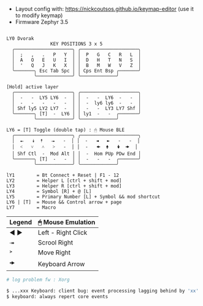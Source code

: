 - Layout config with: https://nickcoutsos.github.io/keymap-editor (use it to modify keymap)
- Firmware Zephyr 3.5


```note

LY0 Dvorak
                KEY POSITIONS 3 x 5
  ╭─────────────────────╮ ╭─────────────────────╮
  │  ;   ,   .   P   Y  │ │  P   G   C   R   L  │
  │  A   O   E   U   I  │ │  D   H   T   N   S  │
  │  '   Q   J   K   X  │ │  B   M   W   V   Z  │
  ╰───────╮ Esc Tab Spc │ │ Cps Ent Bsp ╭───────╯
          ╰─────────────╯ ╰─────────────╯

[Hold] active layer
  ╭─────────────────────╮ ╭─────────────────────╮
  │  -   -  LY5 LY6  -  │ │  -   -  LY6  -   -  │
  │  -   -   -   -   -  │ │  -  ly6 ly6  -   -  │
  │ Shf ly5 LY2 LY7  -  │ │  -   -  LY3 LY7 Shf │
  ╰───────╮ [T]  -  LY6 │ │ ly1  -   -  ╭───────╯
          ╰─────────────╯ ╰─────────────╯

LY6 = [T] Toggle (double tap) : 🖱 Mouse BLE
  ╭─────────────────────╮ ╭─────────────────────╮
  │  ⯬   ⯯  ⯭   ⯮   -  │ │  -   ◄   ►   -   -  │
  │  ˂   ˅   ˄   ˃   -  │ │  -   🠜  🠝   🠟  🠞  │
  │ Shf Ctl  -  Mod Alt │ │  -  Hom PUp PDw End │
  ╰───────╮ [T]  -   -  │ │  -   -   -  ╭───────╯
          ╰─────────────╯ ╰─────────────╯

lY1        = Bt Connect + Reset | F1 - 12 
LY2        = Helper L [ctrl + shift + mod]
LY3        = Helper R [ctrl + shift + mod]
LY4        = Symbol [R] + @ [L]
LY5        = Primary Number [L] + Symbol && mod shortcut
LY6 | [T]  = Mouse && Control arrow + page
LY7        = Macro
```

|  Legend  |  🖱 Mouse Emulation |
|    ---   |        ---          |
| ◄ ►      | Left - Right Click  |
| ⯮        | Scrool Right        |
| ˃        | Move Right          |
| 🠞        | Keyboard Arrow      |

```sh
# log problem fw : Xorg

$ ...xxx Keyboard: client bug: event processing lagging behind by 'xx' ms, your system is too slow
$ keyboard: always repert core events
```
